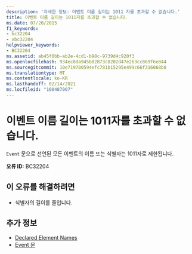 ```yaml
---
description: '자세한 정보: 이벤트 이름 길이는 1011 자를 초과할 수 없습니다.'
title: 이벤트 이름 길이는 1011자를 초과할 수 없습니다.
ms.date: 07/20/2015
f1_keywords:
- bc32204
- vbc32204
helpviewer_keywords:
- BC32204
ms.assetid: ab45f0bb-ab2e-4cd1-b98c-9739d4c920f3
ms.openlocfilehash: 934ec8da945b82873c8202d47e263cc869f6e844
ms.sourcegitcommit: 10e719780594efc781b15295e499c66f316068b8
ms.translationtype: MT
ms.contentlocale: ko-KR
ms.lasthandoff: 02/14/2021
ms.locfileid: "100487007"
---
```

# <a name="event-name-length-cannot-exceed-1011-characters"></a>이벤트 이름 길이는 1011자를 초과할 수 없습니다.

`Event` 문으로 선언된 모든 이벤트의 이름 또는 식별자는 1011자로 제한됩니다.  
  
 **오류 ID:** BC32204  
  
## <a name="to-correct-this-error"></a>이 오류를 해결하려면  
  
- 식별자의 길이를 줄입니다.  
  
## <a name="see-also"></a>추가 정보

- [Declared Element Names](../programming-guide/language-features/declared-elements/declared-element-names.md)
- [Event 문](../language-reference/statements/event-statement.md)
